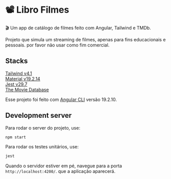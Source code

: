 # 📽️ Libro Filmes

🎬 Um app de catálogo de filmes feito com Angular, Tailwind e TMDb.
                                                                        


Projeto que simula um streaming de filmes, apenas para fins educacionais e pessoais.
por favor não usar como fim comercial.

## Stacks

<a href="https://tailwindcss.com/">Tailwind v4.1</a><br>
<a href="https://material.angular.dev/">Material v19.2.14</a><br>
<a href="https://jestjs.io/pt-BR/">Jest v29.7</a><br>
<a href="https://www.themoviedb.org/">The Movie Database</a><br>



Esse projeto foi feito com [Angular CLI](https://github.com/angular/angular-cli) versão 19.2.10.

## Development server

Para rodar o server do  projeto, use:

```bash
npm start
```


Para rodar os testes unitários, use:

```bash
jest
```

Quando o servidor estiver em pé, navegue para a porta  `http://localhost:4200/`. que a aplicação aparecerá.

